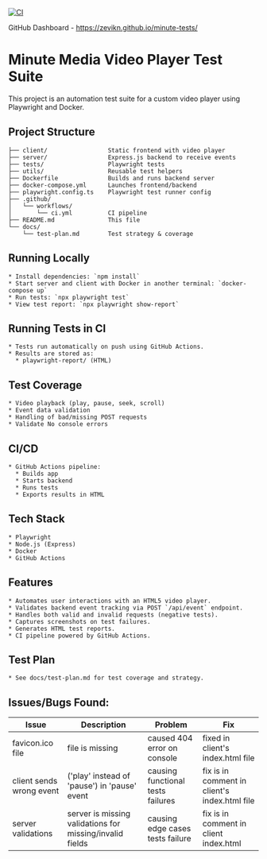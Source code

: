 [![CI](https://github.com/zevikn/minute-tests/actions/workflows/ci.yml/badge.svg)](https://github.com/zevikn/minute-tests/actions/workflows/ci.yml)

GitHub Dashboard - https://zevikn.github.io/minute-tests/

# Minute Media Video Player Test Suite

This project is an automation test suite for a custom video player using Playwright and Docker.

## Project Structure
```
├── client/                 Static frontend with video player
├── server/                 Express.js backend to receive events
├── tests/                  Playwright tests
├── utils/                  Reusable test helpers
├── Dockerfile              Builds and runs backend server
├── docker-compose.yml      Launches frontend/backend
├── playwright.config.ts    Playwright test runner config
├── .github/
│   └── workflows/
│       └── ci.yml          CI pipeline
├── README.md               This file
└── docs/
    └── test-plan.md        Test strategy & coverage
```

## Running Locally
	* Install dependencies: `npm install`
	* Start server and client with Docker in another terminal: `docker-compose up`
	* Run tests: `npx playwright test`
	* View test report: `npx playwright show-report`	

## Running Tests in CI
	* Tests run automatically on push using GitHub Actions.
	* Results are stored as:
	  * playwright-report/ (HTML)
		
## Test Coverage
	* Video playback (play, pause, seek, scroll)
	* Event data validation
	* Handling of bad/missing POST requests
	* Validate No console errors

## CI/CD
	* GitHub Actions pipeline:
	  * Builds app
	  * Starts backend
	  * Runs tests
	  * Exports results in HTML
	  
## Tech Stack
	* Playwright
	* Node.js (Express)
	* Docker
	* GitHub Actions

## Features
	* Automates user interactions with an HTML5 video player.
	* Validates backend event tracking via POST `/api/event` endpoint.
	* Handles both valid and invalid requests (negative tests).
	* Captures screenshots on test failures.
	* Generates HTML test reports.
	* CI pipeline powered by GitHub Actions.
	
## Test Plan	
	* See docs/test-plan.md for test coverage and strategy.

## Issues/Bugs Found:
| Issue | Description | Problem | Fix |
|-------|-------------|---------|-----|
| favicon.ico file | file is missing | caused 404 error on console | fixed in client's index.html file |
| client sends wrong event | ('play' instead of 'pause') in 'pause' event | causing functional tests failures | fix is in comment in client's index.html file |
| server validations | server is missing validations for missing/invalid fields | causing edge cases tests failure | fix is in comment in client index.html |
